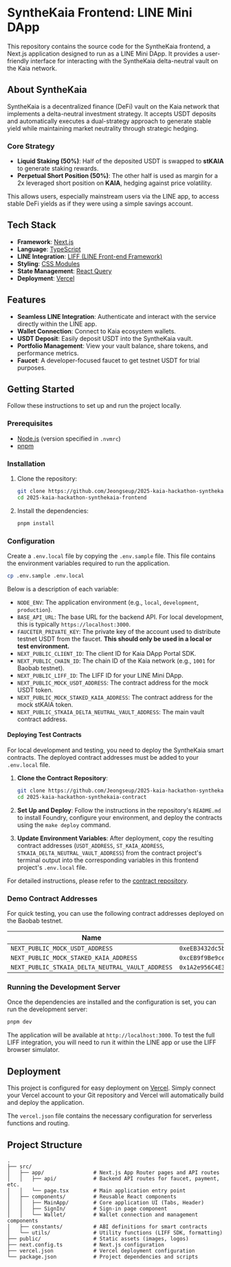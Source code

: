 # SyntheKaia Frontend: LINE Mini DApp

This repository contains the source code for the SyntheKaia frontend, a Next.js application designed to run as a LINE Mini DApp. It provides a user-friendly interface for interacting with the SyntheKaia delta-neutral vault on the Kaia network.

## About SyntheKaia

SyntheKaia is a decentralized finance (DeFi) vault on the Kaia network that implements a delta-neutral investment strategy. It accepts USDT deposits and automatically executes a dual-strategy approach to generate stable yield while maintaining market neutrality through strategic hedging.

### Core Strategy
- **Liquid Staking (50%)**: Half of the deposited USDT is swapped to **stKAIA** to generate staking rewards.
- **Perpetual Short Position (50%)**: The other half is used as margin for a 2x leveraged short position on **KAIA**, hedging against price volatility.

This allows users, especially mainstream users via the LINE app, to access stable DeFi yields as if they were using a simple savings account.

## Tech Stack

- **Framework**: [Next.js](https://nextjs.org/)
- **Language**: [TypeScript](https://www.typescriptlang.org/)
- **LINE Integration**: [LIFF (LINE Front-end Framework)](https://developers.line.biz/en/docs/liff/)
- **Styling**: [CSS Modules](https://github.com/css-modules/css-modules)
- **State Management**: [React Query](https://tanstack.com/query/latest)
- **Deployment**: [Vercel](https://vercel.com/)

## Features

- **Seamless LINE Integration**: Authenticate and interact with the service directly within the LINE app.
- **Wallet Connection**: Connect to Kaia ecosystem wallets.
- **USDT Deposit**: Easily deposit USDT into the SyntheKaia vault.
- **Portfolio Management**: View your vault balance, share tokens, and performance metrics.
- **Faucet**: A developer-focused faucet to get testnet USDT for trial purposes.

## Getting Started

Follow these instructions to set up and run the project locally.

### Prerequisites

- [Node.js](https://nodejs.org/en) (version specified in `.nvmrc`)
- [pnpm](https://pnpm.io/installation)

### Installation

1.  Clone the repository:
    ```bash
    git clone https://github.com/Jeongseup/2025-kaia-hackathon-synthekaia-frontend.git
    cd 2025-kaia-hackathon-synthekaia-frontend
    ```

2.  Install the dependencies:
    ```bash
    pnpm install
    ```

### Configuration

Create a `.env.local` file by copying the `.env.sample` file. This file contains the environment variables required to run the application.

```bash
cp .env.sample .env.local
```

Below is a description of each variable:

-   `NODE_ENV`: The application environment (e.g., `local`, `development`, `production`).
-   `BASE_API_URL`: The base URL for the backend API. For local development, this is typically `https://localhost:3000`.
-   `FAUCETER_PRIVATE_KEY`: The private key of the account used to distribute testnet USDT from the faucet. **This should only be used in a local or test environment.**
-   `NEXT_PUBLIC_CLIENT_ID`: The client ID for Kaia DApp Portal SDK.
-   `NEXT_PUBLIC_CHAIN_ID`: The chain ID of the Kaia network (e.g., `1001` for Baobab testnet).
-   `NEXT_PUBLIC_LIFF_ID`: The LIFF ID for your LINE Mini DApp.
-   `NEXT_PUBLIC_MOCK_USDT_ADDRESS`: The contract address for the mock USDT token.
-   `NEXT_PUBLIC_MOCK_STAKED_KAIA_ADDRESS`: The contract address for the mock stKAIA token.
-   `NEXT_PUBLIC_STKAIA_DELTA_NEUTRAL_VAULT_ADDRESS`: The main vault contract address.

#### Deploying Test Contracts

For local development and testing, you need to deploy the SyntheKaia smart contracts. The deployed contract addresses must be added to your `.env.local` file.

1.  **Clone the Contract Repository**:
    ```bash
    git clone https://github.com/Jeongseup/2025-kaia-hackathon-synthekaia-contract.git
    cd 2025-kaia-hackathon-synthekaia-contract
    ```

2.  **Set Up and Deploy**:
    Follow the instructions in the repository's `README.md` to install Foundry, configure your environment, and deploy the contracts using the `make deploy` command.

3.  **Update Environment Variables**:
    After deployment, copy the resulting contract addresses (`USDT_ADDRESS`, `ST_KAIA_ADDRESS`, `STKAIA_DELTA_NEUTRAL_VAULT_ADDRESS`) from the contract project's terminal output into the corresponding variables in this frontend project's `.env.local` file.

For detailed instructions, please refer to the [contract repository](https://github.com/Jeongseup/2025-kaia-hackathon-synthekaia-contract).

### Demo Contract Addresses

For quick testing, you can use the following contract addresses deployed on the Baobab testnet.

| Name                                              | Address                                    |
| ------------------------------------------------- | ------------------------------------------ |
| `NEXT_PUBLIC_MOCK_USDT_ADDRESS`                   | `0xeEB3432dc5bB3b6a774b97a125A498Cb528A640b` |
| `NEXT_PUBLIC_MOCK_STAKED_KAIA_ADDRESS`            | `0xcEB9f9Be9ceE2704b4999fA512031125bC15F7ff` |
| `NEXT_PUBLIC_STKAIA_DELTA_NEUTRAL_VAULT_ADDRESS`  | `0x1A2e956C4E342708688b878f07b469680487a3Ba` |

### Running the Development Server

Once the dependencies are installed and the configuration is set, you can run the development server:

```bash
pnpm dev
```

The application will be available at `http://localhost:3000`. To test the full LIFF integration, you will need to run it within the LINE app or use the LIFF browser simulator.

## Deployment

This project is configured for easy deployment on [Vercel](https://vercel.com/). Simply connect your Vercel account to your Git repository and Vercel will automatically build and deploy the application.

The `vercel.json` file contains the necessary configuration for serverless functions and routing.

## Project Structure

```
.
├── src/
│   ├── app/                # Next.js App Router pages and API routes
│   │   ├── api/            # Backend API routes for faucet, payment, etc.
│   │   └── page.tsx        # Main application entry point
│   ├── components/         # Reusable React components
│   │   ├── MainApp/        # Core application UI (Tabs, Header)
│   │   ├── SignIn/         # Sign-in page component
│   │   └── Wallet/         # Wallet connection and management components
│   ├── constants/          # ABI definitions for smart contracts
│   └── utils/              # Utility functions (LIFF SDK, formatting)
├── public/                 # Static assets (images, logos)
├── next.config.ts          # Next.js configuration
├── vercel.json             # Vercel deployment configuration
└── package.json            # Project dependencies and scripts
```
